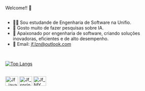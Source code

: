 Welcome!! 👋<br>

##

- 🧑‍💻 Sou estudande de Engenharia de Software na Unifio.
- 🤖 Gosto muito de fazer pesquisas sobre IA.
- 🧠 Apaixonado por engenharia de software, criando soluções inovadoras, eficientes e de alto desempenho.
- 🤝 Email: jf.lzn@outlook.com

<br>

[![Top Langs](https://github-readme-stats.vercel.app/api/top-langs/?username=JoaoFelipe76)](https://github.com/anuraghazra/github-readme-stats)

   
<div style="display: inline_block"><br>

 
 <img align="center" alt="Jf_java" height="30" width="40" src="https://cdn.jsdelivr.net/gh/devicons/devicon/icons/java/java-original.svg" /> 
 <img align="center" alt="Jf_spring" height="30" width="40" src="https://cdn.jsdelivr.net/gh/devicons/devicon/icons/spring/spring-original.svg"  /> 
 <img align="center" alt="Jf_MY_SQL" height="30" width="40" src="https://cdn.jsdelivr.net/gh/devicons/devicon/icons/mysql/mysql-original-wordmark.svg" /> 
 

  
 



</div>

 ## 
